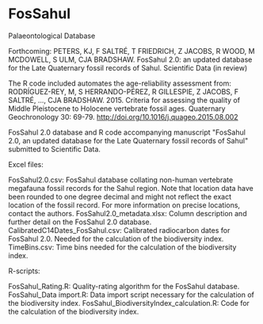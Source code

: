 # FosSahul
Palaeontological Database

Forthcoming: PETERS, KJ, F SALTRÉ, T FRIEDRICH, Z JACOBS, R WOOD, M MCDOWELL, S ULM, CJA BRADSHAW. FosSahul 2.0: an updated database for the Late Quaternary fossil records of Sahul. Scientific Data (in review)

The R code included automates the age-reliability assessment from: RODRÍGUEZ-REY, M, S HERRANDO-PÉREZ, R GILLESPIE, Z JACOBS, F SALTRÉ, ..., CJA BRADSHAW. 2015. Criteria for assessing the quality of Middle Pleistocene to Holocene vertebrate fossil ages. Quaternary Geochronology 30: 69-79. http://doi.org/10.1016/j.quageo.2015.08.002


FosSahul 2.0 database and R code accompanying manuscript "FosSahul 2.0, an updated database for the Late Quaternary fossil records of Sahul" submitted to Scientific Data.
 
Excel files:
 
FosSahul2.0.csv: FosSahul database collating non-human vertebrate megafauna fossil records for the Sahul region. Note that location data have been rounded to one degree decimal and might not reflect the exact location of the fossil record. For more information on precise locations, contact the authors.
FosSahul2.0_metadata.xlsx: Column description and further detail on the FosSahul 2.0 database.
CalibratedC14Dates_FosSahul.csv: Calibrated radiocarbon dates for FosSahul 2.0. Needed for the calculation of the biodiversity index.
TimeBins.csv: Time bins needed for the calculation of the biodiversity index.
 
R-scripts:
 
FosSahul_Rating.R: Quality-rating algorithm for the FosSahul database.
FosSahul_Data import.R: Data import script necessary for the calculation of the biodiversity index.
FosSahul_BiodiversityIndex_calculation.R: Code for the calculation of the biodiversity index.
 
